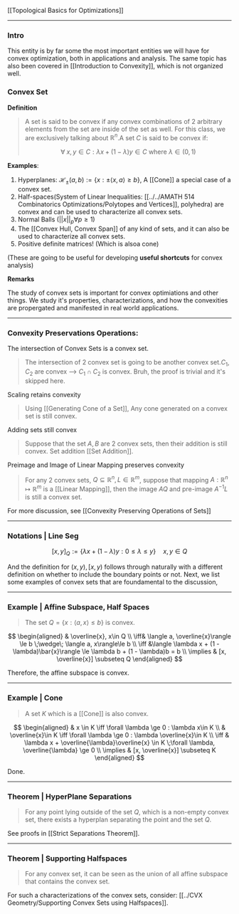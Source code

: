  [[Topological Basics for Optimizations]]


---
### **Intro**

This entity is by far some the most important entities we will have for convex optimization, both in applications and analysis. The same topic has also been covered in [[Introduction to Convexity]], which is not organized well. 


### **Convex Set**

**Definition**

> A set is said to be convex if any convex combinations of 2 arbitrary elements from the set are inside of the set as well. For this class, we are exclusively talking about $\mathbb{R}^n$.A set $C$ is said to be convex if:
> 
> $$
> \forall\; x, y \in C: \lambda x + (1-\lambda)y \in C \text{ where } \lambda \in (0, 1)
> $$

 
**Examples**:
1. Hyperplanes: $\mathcal H_{\pm}(a, b):=\{x: \pm\langle x, a\rangle \ge b\}$, A [[Cone]] a special case of a convex set. 
3. Half-spaces(System of Linear Inequalities: [[../../AMATH 514 Combinatorics Optimizations/Polytopes and Vertices]], polyhedra) are convex and can be used to characterize all convex sets. 
4. Normal Balls ($||x||_p \forall p \geq 1$)
5. The [[Convex Hull, Convex Span]] of any kind of sets, and it can also be used to characterize all convex sets. 
6. Positive definite matrices! (Which is alsoa cone)
  
(These are going to be useful for developing **useful shortcuts** for convex analysis)

**Remarks**

The study of convex sets is important for convex optimiations and other things. We study it's properties, characterizations, and how the convexities are propergated and manifested in real world applications. 


---
### **Convexity Preservations Operations**:

The intersection of Convex Sets is a convex set. 

> The intersection of 2 convex set is going to be another convex set.$C_1, C_2$ are convex --> $C_1 \cap C_2$ is convex.
> Bruh, the proof is trivial and it's skipped here.

Scaling retains convexity

> Using [[Generating Cone of a Set]], Any cone generated on a convex set is still convex. 

Adding sets still convex 

> Suppose that the set $A, B$ are 2 convex sets, then their addition is still convex. Set addition [[Set Addition]]. 

Preimage and Image of Linear Mapping preserves convexity

> For any 2 convex sets, $Q\subseteq\mathbb{R}^n, L\in\mathbb{R}^m$, suppose that mapping $A:\mathbb{R}^n\mapsto\mathbb{R}^m$ is a [[Linear Mapping]], then the image $AQ$ and pre-image $A^{-1}L$ is still a convex set. 

For more discussion, see [[Convexity Preserving Operations of Sets]]


---
### **Notations | Line Seg**

$$
[x, y]_Q := \{\lambda x + (1 - \lambda)y: 0 \le \lambda \le y\}\quad x, y \in Q
$$

And the definition for $(x, y), [x, y)$ follows through naturally with a different definition on whether to include the boundary points or not. Next, we list some examples of convex sets that are foundamental to the discussion, 

---
### **Example | Affine Subspace, Half Spaces**

> The set $Q = \{x: \langle a, x\rangle\le b\}$ is convex. 

$$
\begin{aligned}
    & \overline{x}, x\in Q
    \\
    \iff& \langle a, \overline{x}\rangle  \le b \;\wedge\;
    \langle a, x\rangle\le b
    \\
    \iff &\langle \lambda x + (1 - \lambda)\bar{x}\rangle \le 
    \lambda b + (1 - \lambda)b = b
    \\
    \implies & [x, \overline{x}] \subseteq Q
\end{aligned}
$$

Therefore, the affine subspace is convex. 

---
### **Example | Cone**

> A set $K$ which is a [[Cone]] is also convex. 

$$
\begin{aligned}
    & x \in K \iff \forall \lambda \ge 0 : \lambda x\in K 
    \\
    & \overline{x}\in K \iff \forall \lambda \ge 0 : \lambda \overline{x}\in K 
    \\
    \iff & 
    \lambda x + \overline{\lambda}\overline{x} \in K \;\forall \lambda, \overline{\lambda} \ge 0 
    \\
    \implies & 
    [x, \overline{x}] \subseteq K
\end{aligned}
$$

Done. 


---
### **Theorem | HyperPlane Separations**
> For any point lying outside of the set $Q$, which is a non-empty convex set, there exists a hyperplan separating the point and the set $Q$. 

See proofs in [[Strict Separations Theorem]].	


---
### **Theorem | Supporting Halfspaces**

> For any convex set, it can be seen as the union of all affine subspace that contains the convex set. 


For such a characterizations of the convex sets, consider: [[../CVX Geometry/Supporting Convex Sets using Halfspaces]]. 